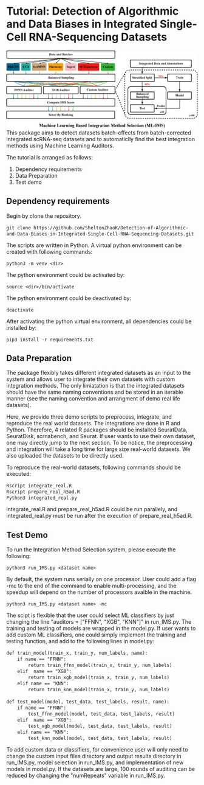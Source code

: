 # Tutorial: Detection of Algorithmic and Data Biases in Integrated Single-Cell RNA-Sequencing Datasets
![Machine Learning Based Integration Method Selection](./workflow.png)
This package aims to detect datasets batch-effects from batch-corrected integrated scRNA-seq datasets and to automaticlly find the best integration methods using Machine Learning Auditors.

The tutorial is arranged as follows:
1. Dependency requirements
2. Data Preparation
3. Test demo

## Dependency requirements
Begin by clone the repository.
```
git clone https://github.com/SheltonZhaoK/Detection-of-Algorithmic-and-Data-Biases-in-Integrated-Single-Cell-RNA-Sequencing-Datasets.git
```
The scripts are written in Python. A virtual python environment can be created with following commands:
``` 
python3 -m venv <dir>
```
The python environment could be activated by:
```
source <dir>/bin/activate
```
The python environment could be deactivated by:
```
deactivate
```
After activating the python virtual environment, all dependencies could be installed by:
```
pip3 install -r requirements.txt
```

## Data Preparation
The package flexibly takes different integrated datasets as an input to the system and allows user to integrate their own datasets with custom integration methods. The only limiatation is that the integrated datasets should have the same naming conventions and be stored in an iterable manner (see the naming convention and arrangment of demo real life datasets).

Here, we provide three demo scripts to preprocess, integrate, and reproduce the real world datasets. The integrations are done in R and Python. Therefore, 4 related R packages should be installed SeuratData, SeuratDisk, scrnabench, and Seurat. If user wants to use their own dataset, one may directly jump to the next section. To be notice, the preprocessing and integration will take a long time for large size real-world datasets. We also uploaded the datasets to be directly used. 

To reproduce the real-world datasets, following commands should be executed:
```
Rscript integrate_real.R
Rscript prepare_real_h5ad.R
Python3 integrated_real.py
```
integrate_real.R and prepare_real_h5ad.R could be run parallely, and integrated_real.py must be run after the execution of prepare_real_h5ad.R.

## Test Demo
To run the Integration Method Selection system, please execute the following:
```
python3 run_IMS.py <dataset name>
```
By default, the system runs serially on one processor. User could add a flag -mc to the end of the command to enable multi-processing, and the speedup will depend on the number of processors avaible in the machine.
```
python3 run_IMS.py <dataset name> -mc
```
The scipt is flexible that the user could select ML classifiers by just changing the line "auditors = ["FFNN", "XGB", "KNN"]" in run_IMS.py. The training and testing of models are wrapped in the model.py. If user wants to add custom ML classifiers, one could simply implement the training and testing function, and add to the following lines in model.py:
```
def train_model(train_x, train_y, num_labels, name):
    if name == "FFNN":
        return train_ffnn_model(train_x, train_y, num_labels)
    elif  name == "XGB":
        return train_xgb_model(train_x, train_y, num_labels)
    elif name == "KNN":
        return train_knn_model(train_x, train_y, num_labels)

def test_model(model, test_data, test_labels, result, name):
    if name == "FFNN":
        test_ffnn_model(model, test_data, test_labels, result)
    elif  name == "XGB":
        test_xgb_model(model, test_data, test_labels, result)
    elif name == "KNN":
        test_knn_model(model, test_data, test_labels, result)
```
To add custom data or classifiers, for convenience user will only need to change the custom input files directory and output results directory in run_IMS.py, model selection in run_IMS.py, and implementation of new models in model.py. If the datasets are large, 100 rounds of auditing can be reduced by changing the "numRepeats" variable in run_IMS.py.







